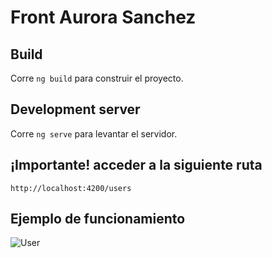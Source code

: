 # Front Aurora Sanchez

## Build

Corre `ng build` para construir el proyecto.

## Development server

Corre  `ng serve` para levantar el servidor.

## ¡Importante! acceder a la siguiente ruta

`http://localhost:4200/users`

## Ejemplo de funcionamiento


![User](pantallas/user.png)
